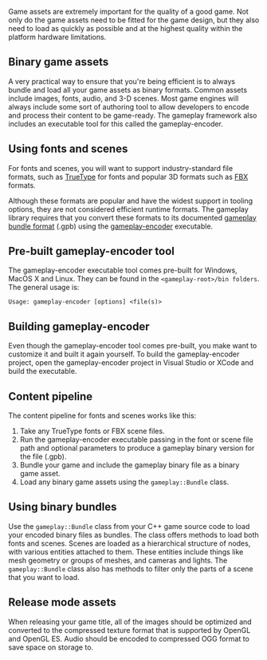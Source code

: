 Game assets are extremely important for the quality of a good game. Not only do the game assets need to be fitted for the game design, but they also need to load as quickly as possible and at the highest quality within the platform hardware limitations.

## Binary game assets

A very practical way to ensure that you're being efficient is to always bundle and load all your game assets as binary formats. Common assets include images, fonts, audio, and 3-D scenes. Most game engines will always include some sort of authoring tool to allow developers to encode and process their content to be game-ready. The gameplay framework also includes an executable tool for this called the gameplay-encoder.

## Using fonts and scenes

For fonts and scenes, you will want to support industry-standard file formats, such as [TrueType](http://en.wikipedia.org/wiki/TrueType) for fonts and popular 3D formats such as [FBX](http://usa.autodesk.com/fbx/) formats. 

Although these formats are popular and have the widest support in tooling options, they are not considered efficient runtime formats. The gameplay library requires that you convert these formats to its documented [gameplay bundle format](https://github.com/gameplay3d/GamePlay/blob/master/tools/encoder/gameplay-bundle.txt) (.gpb) using the [gameplay-encoder](https://github.com/gameplay3d/GamePlay/tree/master/tools/encoder) executable.

## Pre-built gameplay-encoder tool

The gameplay-encoder executable tool comes pre-built for Windows, MacOS X and Linux. They can be found in the `<gameplay-root>/bin folders`. The general usage is:

```
Usage: gameplay-encoder [options] <file(s)>
```

## Building gameplay-encoder

Even though the gameplay-encoder tool comes pre-built, you make want to customize it and built it again yourself. To build the gameplay-encoder project, open the gameplay-encoder project in Visual Studio or XCode and build the executable. 

## Content pipeline

The content pipeline for fonts and scenes works like this:

1. Take any TrueType fonts or FBX scene files.            
2. Run the gameplay-encoder executable passing in the font or scene file path and optional parameters to produce a gameplay binary version for the file (.gpb).          
3. Bundle your game and include the gameplay binary file as a binary game asset.
4. Load any binary game assets using the `gameplay::Bundle` class.                    

## Using binary bundles

Use the `gameplay::Bundle` class from your C++ game source code to load your encoded binary files as bundles. The class offers methods to load both fonts and scenes. Scenes are loaded as a hierarchical structure of nodes, with various entities attached to them. These entities include things like mesh geometry or groups of meshes, and cameras and lights. The `gameplay::Bundle` class also has methods to filter only the parts of a scene that you want to load.

## Release mode assets

When releasing your game title, all of the images should be optimized and converted to the compressed texture format that is supported by OpenGL and OpenGL ES. Audio should be encoded to compressed OGG format to save space on storage to.